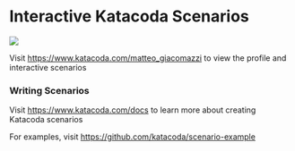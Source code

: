 # Interactive Katacoda Scenarios

[![](http://shields.katacoda.com/katacoda/matteo_giacomazzi/count.svg)](https://www.katacoda.com/matteo_giacomazzi "Get your profile on Katacoda.com")

Visit https://www.katacoda.com/matteo_giacomazzi to view the profile and interactive scenarios

### Writing Scenarios
Visit https://www.katacoda.com/docs to learn more about creating Katacoda scenarios

For examples, visit https://github.com/katacoda/scenario-example
